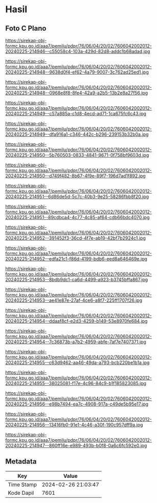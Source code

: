 # Hasil

## Foto C Plano

https://sirekap-obj-formc.kpu.go.id/aaa7/pemilu/pdpr/76/06/04/20/02/7606042002012-20240225-214946--c55058c4-103a-429d-82d8-addc1b68adad.jpg

https://sirekap-obj-formc.kpu.go.id/aaa7/pemilu/pdpr/76/06/04/20/02/7606042002012-20240225-214948--9638d0f4-ef62-4a79-9007-3c762ad25ed1.jpg

https://sirekap-obj-formc.kpu.go.id/aaa7/pemilu/pdpr/76/06/04/20/02/7606042002012-20240225-214948--0968e8f8-8fe4-42a9-a2b5-13b2e8a27f56.jpg

https://sirekap-obj-formc.kpu.go.id/aaa7/pemilu/pdpr/76/06/04/20/02/7606042002012-20240225-214949--c57a885a-c1d8-4ecd-ad71-1ca675fc6c43.jpg

https://sirekap-obj-formc.kpu.go.id/aaa7/pemilu/pdpr/76/06/04/20/02/7606042002012-20240225-214949--dfa916a1-c346-442c-b296-239153b32b0a.jpg

https://sirekap-obj-formc.kpu.go.id/aaa7/pemilu/pdpr/76/06/04/20/02/7606042002012-20240225-214950--5b760503-0833-4841-9671-0f758bf9603d.jpg

https://sirekap-obj-formc.kpu.go.id/aaa7/pemilu/pdpr/76/06/04/20/02/7606042002012-20240225-214950--d749f482-8b67-4f9e-89f7-196d7ad1f892.jpg

https://sirekap-obj-formc.kpu.go.id/aaa7/pemilu/pdpr/76/06/04/20/02/7606042002012-20240225-214951--6d86de5d-5c7c-40b3-9e25-58286fbb8f20.jpg

https://sirekap-obj-formc.kpu.go.id/aaa7/pemilu/pdpr/76/06/04/20/02/7606042002012-20240225-214951--89cdbca4-4c77-4c85-af64-cdb66bdc4070.jpg

https://sirekap-obj-formc.kpu.go.id/aaa7/pemilu/pdpr/76/06/04/20/02/7606042002012-20240225-214952--391452f3-36cd-4f7e-ab19-42bf7b2924c1.jpg

https://sirekap-obj-formc.kpu.go.id/aaa7/pemilu/pdpr/76/06/04/20/02/7606042002012-20240225-214952--edfa21c1-f86d-4199-bdb6-eed8a646469e.jpg

https://sirekap-obj-formc.kpu.go.id/aaa7/pemilu/pdpr/76/06/04/20/02/7606042002012-20240225-214953--8bdb9dc1-ca6d-4499-a923-b3745bffa867.jpg

https://sirekap-obj-formc.kpu.go.id/aaa7/pemilu/pdpr/76/06/04/20/02/7606042002012-20240225-214953--ae41e87e-27af-4ce6-a8f7-225ff1707f26.jpg

https://sirekap-obj-formc.kpu.go.id/aaa7/pemilu/pdpr/76/06/04/20/02/7606042002012-20240225-214954--ddaaf8cf-e2d3-4259-b149-53e8970fe684.jpg

https://sirekap-obj-formc.kpu.go.id/aaa7/pemilu/pdpr/76/06/04/20/02/7606042002012-20240225-214954--7c36873b-a7b2-4959-abfe-7af7e7407371.jpg

https://sirekap-obj-formc.kpu.go.id/aaa7/pemilu/pdpr/76/06/04/20/02/7606042002012-20240225-214955--c63d9462-aa46-49da-a793-bcb220be1b1a.jpg

https://sirekap-obj-formc.kpu.go.id/aaa7/pemilu/pdpr/76/06/04/20/02/7606042002012-20240225-214955--38025081-f17e-4c96-84c9-b1f185823085.jpg

https://sirekap-obj-formc.kpu.go.id/aaa7/pemilu/pdpr/76/06/04/20/02/7606042002012-20240225-214956--e98b7494-ea7c-4908-917a-c49de5b95e17.jpg

https://sirekap-obj-formc.kpu.go.id/aaa7/pemilu/pdpr/76/06/04/20/02/7606042002012-20240225-214956--13416fb0-91e1-4c46-a30f-190c957dff9a.jpg

https://sirekap-obj-formc.kpu.go.id/aaa7/pemilu/pdpr/76/06/04/20/02/7606042002012-20240225-214947--860ff16e-e989-493b-b0f8-0a6c6fc592e0.jpg


## Metadata

| Key        | Value               |
| ---------- | ------------------- |
| Time Stamp | 2024-02-26 21:03:47 |
| Kode Dapil | 7601                |



